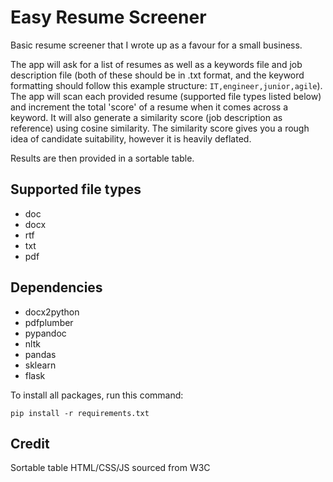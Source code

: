 # Easy Resume Screener

Basic resume screener that I wrote up as a favour for a small business.

The app will ask for a list of resumes as well as a keywords file and job description file (both of these should be in .txt format, and the keyword formatting should follow this example structure: `IT,engineer,junior,agile`). The app will scan each provided resume (supported file types listed below) and increment the total 'score' of a resume when it comes across a keyword. It will also generate a similarity score (job description as reference) using cosine similarity. The similarity score gives you a rough idea of candidate suitability, however it is heavily deflated.

Results are then provided in a sortable table.

## Supported file types

- doc
- docx
- rtf
- txt
- pdf

## Dependencies

- docx2python
- pdfplumber
- pypandoc
- nltk
- pandas
- sklearn
- flask

To install all packages, run this command:
```
pip install -r requirements.txt
```

## Credit

Sortable table HTML/CSS/JS sourced from W3C
